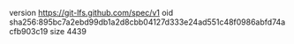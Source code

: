 version https://git-lfs.github.com/spec/v1
oid sha256:895bc7a2ebd99db1a2d8cbb04127d333e24ad551c48f0986abfd74acfb903c19
size 4439
